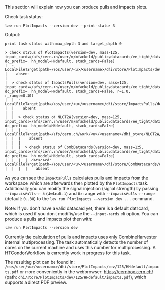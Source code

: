 This section will explain how you can produce pulls and impacts plots.

Check task status:
```shell
law run PlotImpacts --version dev --print-status 3
```
Output:
```shell
print task status with max_depth 3 and target_depth 0

> check status of PlotImpacts(version=dev, mass=125, input_cards=/afs/cern.ch/user/m/mfackeld/public/datacards/ee_tight/datacard.txt,/afs/cern.ch/user/m/mfackeld/public/datacards/emu_tight/datacard.txt,/afs/cern.ch/user/m/mfackeld/public/datacards/mumu_tight/datacard.txt, dc_prefix=, hh_model=HHdefault, stack_cards=False)
|  - LocalFileTarget(path=/eos/user/<u>/<username>/dhi/store/PlotImpacts/dev/125/HHdefault/impacts.pdf)
|    absent
|
|  > check status of ImpactsPulls(version=dev, mass=125, input_cards=/afs/cern.ch/user/m/mfackeld/public/datacards/ee_tight/datacard.txt,/afs/cern.ch/user/m/mfackeld/public/datacards/emu_tight/datacard.txt,/afs/cern.ch/user/m/mfackeld/public/datacards/mumu_tight/datacard.txt, dc_prefix=, hh_model=HHdefault, stack_cards=False, r=1.0, r_range=0,30)
|  |  - LocalFileTarget(path=/eos/user/<u>/<username>/dhi/store/ImpactsPulls/dev/125/HHdefault/impacts.json)
|  |    absent
|  |
|  |  > check status of NLOT2W(version=dev, mass=125, input_cards=/afs/cern.ch/user/m/mfackeld/public/datacards/ee_tight/datacard.txt,/afs/cern.ch/user/m/mfackeld/public/datacards/emu_tight/datacard.txt,/afs/cern.ch/user/m/mfackeld/public/datacards/mumu_tight/datacard.txt, dc_prefix=, hh_model=HHdefault, stack_cards=False)
|  |  |  - LocalFileTarget(path=/afs/cern.ch/work/<u>/<username>/dhi_store/NLOT2W/dev/125/HHdefault/workspace_HHdefault.root)
|  |  |    absent
|  |  |
|  |  |  > check status of CombDatacards(version=dev, mass=125, input_cards=/afs/cern.ch/user/m/mfackeld/public/datacards/ee_tight/datacard.txt,/afs/cern.ch/user/m/mfackeld/public/datacards/emu_tight/datacard.txt,/afs/cern.ch/user/m/mfackeld/public/datacards/mumu_tight/datacard.txt, dc_prefix=, hh_model=HHdefault, stack_cards=False)
|  |  |  |  datacard: LocalFileTarget(path=/eos/user/<u>/<username>/dhi/store/CombDatacards/dev/125/HHdefault/datacard.txt)
|  |  |  |    absent
```

As you can see the `ImpactsPulls` calculates pulls and impacts from the workspace, which are afterwards then plotted by the `PlotImpacts` task.
Additionally you can modify the signal injection (signal strength) by passing `--ImpactsPulls-r 5` (default: `1`) and its range with `--ImpactsPulls-r-range` (default: `0..30`) to the `law run PlotImpacts --version dev ...` command.

Note: If you don't have a valid datacard yet, there is a default datacard, which is used if you don't modifiy/use the `--input-cards` cli option. You can produce a pulls and impacts plot then with:
```shell
law run PlotImpacts --version dev
```
Currently the calculation of pulls and impacts uses only CombineHarvester internal multiprocessing. The task automatically detects the number of cores on the current machine and uses this number for multiprocessing. A HTCondorWorkflow is currently work in progress for this task.

The resulting plot can be found in: `/eos/user/<u>/<username>/dhi/store/PlotImpacts/dev/125/HHdefault/impacts.pdf` or more conveniently in the webbrowser: https://cernbox.cern.ch/ (path: `dhi/store/PlotImpacts/dev/125/HHdefault/impacts.pdf`), which supports a direct PDF preview.

